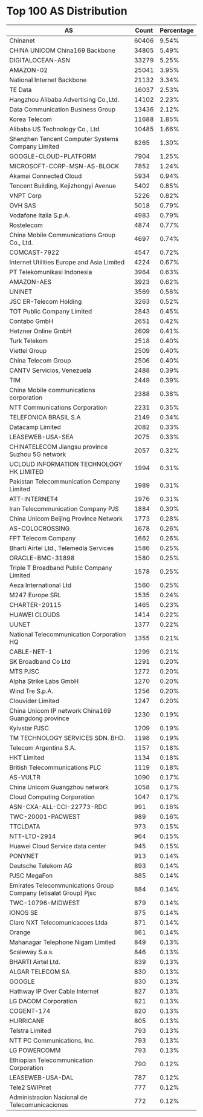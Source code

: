 # Top 100 AS Distribution
| AS | Count | Percentage |
|----|----|----|
| Chinanet | 60406 | 9.54% |
| CHINA UNICOM China169 Backbone | 34805 | 5.49% |
| DIGITALOCEAN-ASN | 33279 | 5.25% |
| AMAZON-02 | 25041 | 3.95% |
| National Internet Backbone | 21132 | 3.34% |
| TE Data | 16037 | 2.53% |
| Hangzhou Alibaba Advertising Co.,Ltd. | 14102 | 2.23% |
| Data Communication Business Group | 13436 | 2.12% |
| Korea Telecom | 11688 | 1.85% |
| Alibaba US Technology Co., Ltd. | 10485 | 1.66% |
| Shenzhen Tencent Computer Systems Company Limited | 8265 | 1.30% |
| GOOGLE-CLOUD-PLATFORM | 7904 | 1.25% |
| MICROSOFT-CORP-MSN-AS-BLOCK | 7852 | 1.24% |
| Akamai Connected Cloud | 5934 | 0.94% |
| Tencent Building, Kejizhongyi Avenue | 5402 | 0.85% |
| VNPT Corp | 5226 | 0.82% |
| OVH SAS | 5018 | 0.79% |
| Vodafone Italia S.p.A. | 4983 | 0.79% |
| Rostelecom | 4874 | 0.77% |
| China Mobile Communications Group Co., Ltd. | 4697 | 0.74% |
| COMCAST-7922 | 4547 | 0.72% |
| Internet Utilities Europe and Asia Limited | 4224 | 0.67% |
| PT Telekomunikasi Indonesia | 3964 | 0.63% |
| AMAZON-AES | 3923 | 0.62% |
| UNINET | 3569 | 0.56% |
| JSC ER-Telecom Holding | 3263 | 0.52% |
| TOT Public Company Limited | 2843 | 0.45% |
| Contabo GmbH | 2651 | 0.42% |
| Hetzner Online GmbH | 2609 | 0.41% |
| Turk Telekom | 2518 | 0.40% |
| Viettel Group | 2509 | 0.40% |
| China Telecom Group | 2506 | 0.40% |
| CANTV Servicios, Venezuela | 2488 | 0.39% |
| TIM | 2449 | 0.39% |
| China Mobile communications corporation | 2388 | 0.38% |
| NTT Communications Corporation | 2231 | 0.35% |
| TELEFONICA BRASIL S.A | 2149 | 0.34% |
| Datacamp Limited | 2082 | 0.33% |
| LEASEWEB-USA-SEA | 2075 | 0.33% |
| CHINATELECOM Jiangsu province Suzhou 5G network | 2057 | 0.32% |
| UCLOUD INFORMATION TECHNOLOGY HK LIMITED | 1994 | 0.31% |
| Pakistan Telecommunication Company Limited | 1989 | 0.31% |
| ATT-INTERNET4 | 1976 | 0.31% |
| Iran Telecommunication Company PJS | 1884 | 0.30% |
| China Unicom Beijing Province Network | 1773 | 0.28% |
| AS-COLOCROSSING | 1678 | 0.26% |
| FPT Telecom Company | 1662 | 0.26% |
| Bharti Airtel Ltd., Telemedia Services | 1586 | 0.25% |
| ORACLE-BMC-31898 | 1580 | 0.25% |
| Triple T Broadband Public Company Limited | 1578 | 0.25% |
| Aeza International Ltd | 1560 | 0.25% |
| M247 Europe SRL | 1535 | 0.24% |
| CHARTER-20115 | 1465 | 0.23% |
| HUAWEI CLOUDS | 1414 | 0.22% |
| UUNET | 1377 | 0.22% |
| National Telecommunication Corporation HQ | 1355 | 0.21% |
| CABLE-NET-1 | 1299 | 0.21% |
| SK Broadband Co Ltd | 1291 | 0.20% |
| MTS PJSC | 1272 | 0.20% |
| Alpha Strike Labs GmbH | 1270 | 0.20% |
| Wind Tre S.p.A. | 1256 | 0.20% |
| Clouvider Limited | 1247 | 0.20% |
| China Unicom IP network China169 Guangdong province | 1230 | 0.19% |
| Kyivstar PJSC | 1209 | 0.19% |
| TM TECHNOLOGY SERVICES SDN. BHD. | 1198 | 0.19% |
| Telecom Argentina S.A. | 1157 | 0.18% |
| HKT Limited | 1134 | 0.18% |
| British Telecommunications PLC | 1119 | 0.18% |
| AS-VULTR | 1090 | 0.17% |
| China Unicom Guangzhou network | 1058 | 0.17% |
| Cloud Computing Corporation | 1047 | 0.17% |
| ASN-CXA-ALL-CCI-22773-RDC | 991 | 0.16% |
| TWC-20001-PACWEST | 989 | 0.16% |
| TTCLDATA | 973 | 0.15% |
| NTT-LTD-2914 | 964 | 0.15% |
| Huawei Cloud Service data center | 945 | 0.15% |
| PONYNET | 913 | 0.14% |
| Deutsche Telekom AG | 893 | 0.14% |
| PJSC MegaFon | 885 | 0.14% |
| Emirates Telecommunications Group Company (etisalat Group) Pjsc | 884 | 0.14% |
| TWC-10796-MIDWEST | 879 | 0.14% |
| IONOS SE | 875 | 0.14% |
| Claro NXT Telecomunicacoes Ltda | 871 | 0.14% |
| Orange | 861 | 0.14% |
| Mahanagar Telephone Nigam Limited | 849 | 0.13% |
| Scaleway S.a.s. | 846 | 0.13% |
| BHARTI Airtel Ltd. | 839 | 0.13% |
| ALGAR TELECOM SA | 830 | 0.13% |
| GOOGLE | 830 | 0.13% |
| Hathway IP Over Cable Internet | 827 | 0.13% |
| LG DACOM Corporation | 821 | 0.13% |
| COGENT-174 | 820 | 0.13% |
| HURRICANE | 805 | 0.13% |
| Telstra Limited | 793 | 0.13% |
| NTT PC Communications, Inc. | 793 | 0.13% |
| LG POWERCOMM | 793 | 0.13% |
| Ethiopian Telecommunication Corporation | 790 | 0.12% |
| LEASEWEB-USA-DAL | 787 | 0.12% |
| Tele2 SWIPnet | 777 | 0.12% |
| Administracion Nacional de Telecomunicaciones | 772 | 0.12% |
